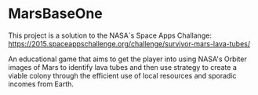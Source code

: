 # MarsBaseOne
This project is a solution to the NASA´s Space Apps Challange: https://2015.spaceappschallenge.org/challenge/survivor-mars-lava-tubes/

An educational game that aims to get the player into using NASA's Orbiter images of Mars to identify lava tubes and then use strategy to create a viable colony through the efficient use of local resources and sporadic incomes from Earth.
